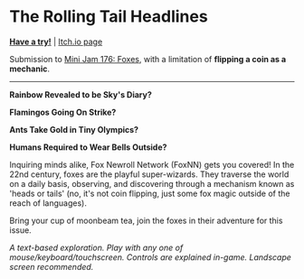 # The Rolling Tail Headlines

[**Have a try!**](https://fox.ayu.land) | [Itch.io page](https://ayuusweetfish.itch.io/rolling-tail-headlines)

Submission to [Mini Jam 176: Foxes](https://itch.io/jam/mini-jam-176-foxes), with a limitation of **flipping a coin as a mechanic**.

---

**Rainbow Revealed to be Sky's Diary?**

**Flamingos Going On Strike?**

**Ants Take Gold in Tiny Olympics?**

**Humans Required to Wear Bells Outside?**

Inquiring minds alike, Fox Newroll Network (FoxNN) gets you covered! In the 22nd century, foxes are the playful super-wizards. They traverse the world on a daily basis, observing, and discovering through a mechanism known as 'heads or tails' (no, it's not coin flipping, just some fox magic outside of the reach of languages).

Bring your cup of moonbeam tea, join the foxes in their adventure for this issue.

*A text-based exploration. Play with any one of mouse/keyboard/touchscreen. Controls are explained in-game. Landscape screen recommended.*
